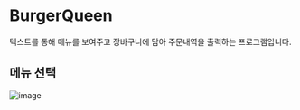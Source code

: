 # BurgerQueen

텍스트를 통해 메뉴를 보여주고 장바구니에 담아 주문내역을 출력하는 프로그램입니다.

## 메뉴 선택
![image](https://user-images.githubusercontent.com/97645988/222201260-8e83a03b-fb53-48e1-8c96-03505ec70945.png)

